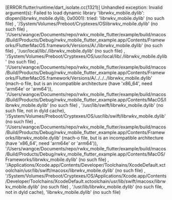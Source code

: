 [ERROR:flutter/runtime/dart_isolate.cc(1321)] Unhandled exception:
Invalid argument(s): Failed to load dynamic library 'librwkv_mobile.dylib': dlopen(librwkv_mobile.dylib, 0x0001): tried: 'librwkv_mobile.dylib' (no such file)
, '/System/Volumes/Preboot/Cryptexes/OSlibrwkv_mobile.dylib' (no such file)
, '/Users/wangce/Documents/repo/rwkv_mobile_flutter/example/build/macos/Build/Products/Debug/rwkv_mobile_flutter_example.app/Contents/Frameworks/FlutterMacOS.framework/Versions/A/./librwkv_mobile.dylib' (no such file)
, '/usr/local/lib/./librwkv_mobile.dylib' (no such file)
, '/System/Volumes/Preboot/Cryptexes/OS/usr/local/lib/./librwkv_mobile.dylib' (no such file)
, '/Users/wangce/Documents/repo/rwkv_mobile_flutter/example/build/macos/Build/Products/Debug/rwkv_mobile_flutter_example.app/Contents/Frameworks/FlutterMacOS.framework/Versions/A/../../../librwkv_mobile.dylib' (mach-o file, but is an incompatible architecture (have 'x86_64', need 'arm64e' or 'arm64')), '/Users/wangce/Documents/repo/rwkv_mobile_flutter/example/build/macos/Build/Products/Debug/rwkv_mobile_flutter_example.app/Contents/MacOS/librwkv_mobile.dylib' (no such file)
, '/usr/lib/swift/librwkv_mobile.dylib' (no such file, not in dyld cache), '/System/Volumes/Preboot/Cryptexes/OS/usr/lib/swift/librwkv_mobile.dylib' (no such file)
, '/Users/wangce/Documents/repo/rwkv_mobile_flutter/example/build/macos/Build/Products/Debug/rwkv_mobile_flutter_example.app/Contents/Frameworks/librwkv_mobile.dylib' (mach-o file, but is an incompatible architecture (have 'x86_64', need 'arm64e' or 'arm64')), '/Users/wangce/Documents/repo/rwkv_mobile_flutter/example/build/macos/Build/Products/Debug/rwkv_mobile_flutter_example.app/Contents/MacOS/Frameworks/librwkv_mobile.dylib' (no such file)
, '/Applications/Xcode.app/Contents/Developer/Toolchains/XcodeDefault.xctoolchain/usr/lib/swift/macosx/librwkv_mobile.dylib' (no such file)
, '/System/Volumes/Preboot/Cryptexes/OS/Applications/Xcode.app/Contents/Developer/Toolchains/XcodeDefault.xctoolchain/usr/lib/swift/macosx/librwkv_mobile.dylib' (no such file)
, '/usr/lib/librwkv_mobile.dylib' (no such file, not in dyld cache), 'librwkv_mobile.dylib' (no such file)

